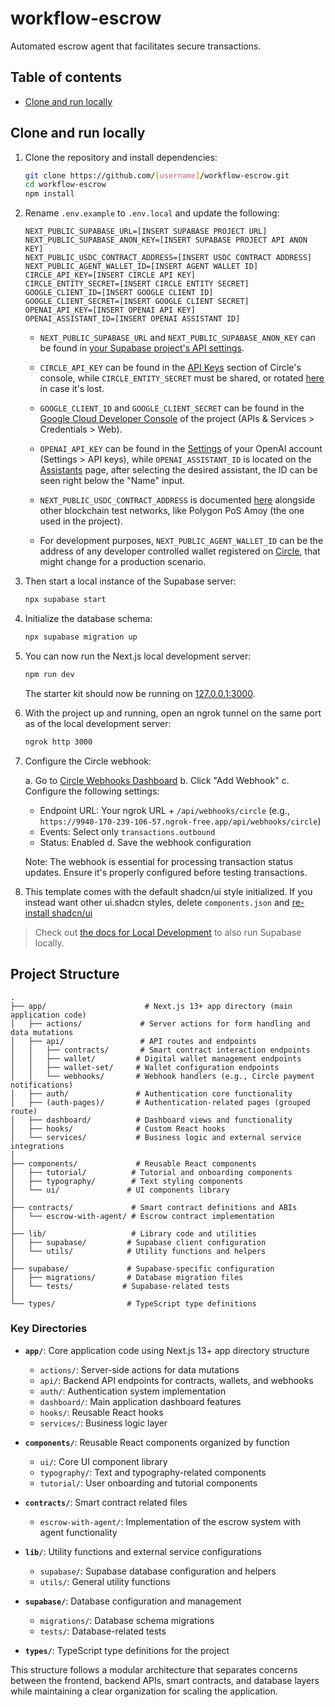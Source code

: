 # workflow-escrow

Automated escrow agent that facilitates secure transactions.

## Table of contents

- [Clone and run locally](#clone-and-run-locally)

## Clone and run locally

1. Clone the repository and install dependencies:

   ```bash
   git clone https://github.com/[username]/workflow-escrow.git
   cd workflow-escrow
   npm install
   ```

2. Rename `.env.example` to `.env.local` and update the following:

   ```
   NEXT_PUBLIC_SUPABASE_URL=[INSERT SUPABASE PROJECT URL]
   NEXT_PUBLIC_SUPABASE_ANON_KEY=[INSERT SUPABASE PROJECT API ANON KEY]
   NEXT_PUBLIC_USDC_CONTRACT_ADDRESS=[INSERT USDC CONTRACT ADDRESS]
   NEXT_PUBLIC_AGENT_WALLET_ID=[INSERT AGENT WALLET ID]
   CIRCLE_API_KEY=[INSERT CIRCLE API KEY]
   CIRCLE_ENTITY_SECRET=[INSERT CIRCLE ENTITY SECRET]
   GOOGLE_CLIENT_ID=[INSERT GOOGLE CLIENT ID]
   GOOGLE_CLIENT_SECRET=[INSERT GOOGLE CLIENT SECRET]
   OPENAI_API_KEY=[INSERT OPENAI API KEY]
   OPENAI_ASSISTANT_ID=[INSERT OPENAI ASSISTANT ID]
   ```

   - `NEXT_PUBLIC_SUPABASE_URL` and `NEXT_PUBLIC_SUPABASE_ANON_KEY` can be found in [your Supabase project's API settings](https://app.supabase.com/project/_/settings/api).

   - `CIRCLE_API_KEY` can be found in the [API Keys](https://console.circle.com/api-keys) section of Circle's console, while `CIRCLE_ENTITY_SECRET` must be shared, or rotated [here](https://console.circle.com/wallets/dev/configurator/entity-secret) in case it's lost.

   - `GOOGLE_CLIENT_ID` and `GOOGLE_CLIENT_SECRET` can be found in the [Google Cloud Developer Console](https://console.cloud.google.com/apis/credentials?project=workflow-escrow) of the project (APIs & Services > Credentials > Web).

   - `OPENAI_API_KEY` can be found in the [Settings](https://platform.openai.com/settings) of your OpenAI account (Settings > API keys), while `OPENAI_ASSISTANT_ID` is located on the [Assistants](https://platform.openai.com/assistants) page, after selecting the desired assistant, the ID can be seen right below the "Name" input.

   - `NEXT_PUBLIC_USDC_CONTRACT_ADDRESS` is documented [here](https://developers.circle.com/stablecoins/usdc-on-test-networks) alongside other blockchain test networks, like Polygon PoS Amoy (the one used in the project).

   - For development purposes, `NEXT_PUBLIC_AGENT_WALLET_ID` can be the address of any developer controlled wallet registered on [Circle](https://console.circle.com/wallets/dev/wallets), that might change for a production scenario.

3. Then start a local instance of the Supabase server:

   ```bash
   npx supabase start
   ```

4. Initialize the database schema:

   ```bash
   npx supabase migration up
   ```

5. You can now run the Next.js local development server:

   ```bash
   npm run dev
   ```

   The starter kit should now be running on [127.0.0.1:3000](http://127.0.0.1:3000/).

6. With the project up and running, open an ngrok tunnel on the same port as of the local development server:

   ```bash
   ngrok http 3000
   ```

7. Configure the Circle webhook:
   
   a. Go to [Circle Webhooks Dashboard](https://console.circle.com/webhooks)
   b. Click "Add Webhook"
   c. Configure the following settings:
      - Endpoint URL: Your ngrok URL + `/api/webhooks/circle` (e.g., `https://9940-170-239-106-57.ngrok-free.app/api/webhooks/circle`)
      - Events: Select only `transactions.outbound`
      - Status: Enabled
   d. Save the webhook configuration
   
   Note: The webhook is essential for processing transaction status updates. Ensure it's properly configured before testing transactions.

8. This template comes with the default shadcn/ui style initialized. If you instead want other ui.shadcn styles, delete `components.json` and [re-install shadcn/ui](https://ui.shadcn.com/docs/installation/next)

> Check out [the docs for Local Development](https://supabase.com/docs/guides/getting-started/local-development) to also run Supabase locally.

## Project Structure

```
.
├── app/                      # Next.js 13+ app directory (main application code)
│   ├── actions/             # Server actions for form handling and data mutations
│   ├── api/                 # API routes and endpoints
│   │   ├── contracts/       # Smart contract interaction endpoints
│   │   ├── wallet/         # Digital wallet management endpoints
│   │   ├── wallet-set/     # Wallet configuration endpoints
│   │   └── webhooks/       # Webhook handlers (e.g., Circle payment notifications)
│   ├── auth/               # Authentication core functionality
│   ├── (auth-pages)/       # Authentication-related pages (grouped route)
│   ├── dashboard/          # Dashboard views and functionality
│   ├── hooks/              # Custom React hooks
│   └── services/           # Business logic and external service integrations
│
├── components/             # Reusable React components
│   ├── tutorial/          # Tutorial and onboarding components
│   ├── typography/        # Text styling components
│   └── ui/               # UI components library
│
├── contracts/             # Smart contract definitions and ABIs
│   └── escrow-with-agent/ # Escrow contract implementation
│
├── lib/                   # Library code and utilities
│   ├── supabase/         # Supabase client configuration
│   └── utils/            # Utility functions and helpers
│
├── supabase/             # Supabase-specific configuration
│   ├── migrations/       # Database migration files
│   └── tests/           # Supabase-related tests
│
└── types/                # TypeScript type definitions
```

### Key Directories

- **`app/`**: Core application code using Next.js 13+ app directory structure
  - `actions/`: Server-side actions for data mutations
  - `api/`: Backend API endpoints for contracts, wallets, and webhooks
  - `auth/`: Authentication system implementation
  - `dashboard/`: Main application dashboard features
  - `hooks/`: Reusable React hooks
  - `services/`: Business logic layer

- **`components/`**: Reusable React components organized by function
  - `ui/`: Core UI component library
  - `typography/`: Text and typography-related components
  - `tutorial/`: User onboarding and tutorial components

- **`contracts/`**: Smart contract related files
  - `escrow-with-agent/`: Implementation of the escrow system with agent functionality

- **`lib/`**: Utility functions and external service configurations
  - `supabase/`: Supabase database configuration and helpers
  - `utils/`: General utility functions

- **`supabase/`**: Database configuration and management
  - `migrations/`: Database schema migrations
  - `tests/`: Database-related tests

- **`types/`**: TypeScript type definitions for the project

This structure follows a modular architecture that separates concerns between the frontend, backend APIs, smart contracts, and database layers while maintaining a clear organization for scaling the application.